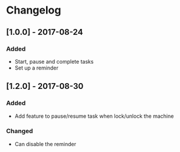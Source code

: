 # Changelog
## [1.0.0] - 2017-08-24
### Added
- Start, pause and complete tasks
- Set up a reminder

## [1.2.0] - 2017-08-30
### Added
- Add feature to pause/resume task when lock/unlock the machine
### Changed
- Can disable the reminder